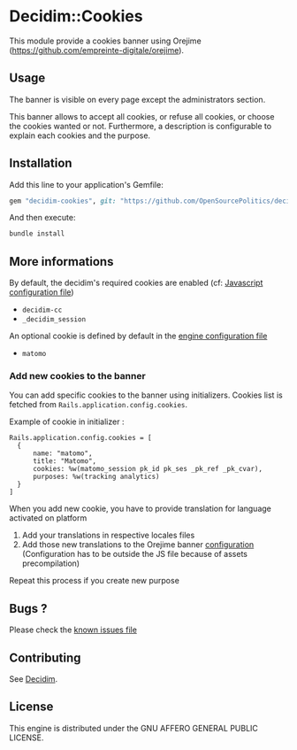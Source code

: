 # Decidim::Cookies

This module provide a cookies banner using Orejime (https://github.com/empreinte-digitale/orejime).

## Usage

The banner is visible on every page except the administrators section.

This banner allows to accept all cookies, or refuse all cookies, or choose the cookies wanted or not. Furthermore, a description is configurable to explain each cookies and the purpose.

## Installation

Add this line to your application's Gemfile:

```ruby
gem "decidim-cookies", git: "https://github.com/OpenSourcePolitics/decidim-module_cookies.git"
```

And then execute:

```bash
bundle install
```

## More informations

By default, the decidim's required cookies are enabled (cf: [Javascript configuration file](app/assets/javascripts/decidim/cookies/cookies.js.es6.erb))
* `decidim-cc`
* `_decidim_session`

An optional cookie is defined by default in the [engine configuration file](lib/decidim/cookies/engine.rb)
* `matomo`

### Add new cookies to the banner 

You can add specific cookies to the banner using initializers. Cookies list is fetched from `Rails.application.config.cookies`.

Example of cookie in initializer : 

```
Rails.application.config.cookies = [
  {
      name: "matomo",
      title: "Matomo",
      cookies: %w(matomo_session pk_id pk_ses _pk_ref _pk_cvar),
      purposes: %w(tracking analytics)
  }
]
```

When you add new cookie, you have to provide translation for language activated on platform

1. Add your translations in respective locales files
2. Add those new translations to the Orejime banner [configuration](app/views/layouts/decidim/_cookies.html.erb) (Configuration has to be outside the JS file because of assets precompilation) 

Repeat this process if you create new purpose

## Bugs ? 

Please check the [known issues file](docs/known_issues.md)

## Contributing

See [Decidim](https://github.com/decidim/decidim).

## License

This engine is distributed under the GNU AFFERO GENERAL PUBLIC LICENSE.

